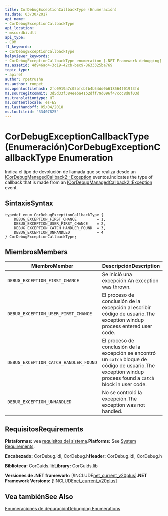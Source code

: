 ```yaml
---
title: CorDebugExceptionCallbackType (Enumeración)
ms.date: 03/30/2017
api_name:
- CorDebugExceptionCallbackType
api_location:
- mscordbi.dll
api_type:
- COM
f1_keywords:
- CorDebugExceptionCallbackType
helpviewer_keywords:
- CorDebugExceptionCallbackType enumeration [.NET Framework debugging]
ms.assetid: 4d946ad4-3c19-42cb-bec9-8633325ba769
topic_type:
- apiref
author: rpetrusha
ms.author: ronpet
ms.openlocfilehash: 2fc0919a7c05bfcbfb4b54dd0b618564f019f3fd
ms.sourcegitcommit: 3d5d33f384eeba41b2dff79d096f47ccc8d8f03d
ms.translationtype: HT
ms.contentlocale: es-ES
ms.lasthandoff: 05/04/2018
ms.locfileid: "33407825"
---
```

# <a name="cordebugexceptioncallbacktype-enumeration"></a><span data-ttu-id="bc596-102">CorDebugExceptionCallbackType (Enumeración)</span><span class="sxs-lookup"><span data-stu-id="bc596-102">CorDebugExceptionCallbackType Enumeration</span></span>
<span data-ttu-id="bc596-103">Indica el tipo de devolución de llamada que se realiza desde un [ICorDebugManagedCallback2:: Exception](../../../../docs/framework/unmanaged-api/debugging/icordebugmanagedcallback2-exception-method.md) eventos.</span><span class="sxs-lookup"><span data-stu-id="bc596-103">Indicates the type of callback that is made from an [ICorDebugManagedCallback2::Exception](../../../../docs/framework/unmanaged-api/debugging/icordebugmanagedcallback2-exception-method.md) event.</span></span>  
  
## <a name="syntax"></a><span data-ttu-id="bc596-104">Sintaxis</span><span class="sxs-lookup"><span data-stu-id="bc596-104">Syntax</span></span>  
  
```  
typedef enum CorDebugExceptionCallbackType {  
    DEBUG_EXCEPTION_FIRST_CHANCE         = 1,  
    DEBUG_EXCEPTION_USER_FIRST_CHANCE    = 2,  
    DEBUG_EXCEPTION_CATCH_HANDLER_FOUND  = 3,  
    DEBUG_EXCEPTION_UNHANDLED            = 4  
} CorDebugExceptionCallbackType;  
```  
  
## <a name="members"></a><span data-ttu-id="bc596-105">Miembros</span><span class="sxs-lookup"><span data-stu-id="bc596-105">Members</span></span>  
  
|<span data-ttu-id="bc596-106">Miembro</span><span class="sxs-lookup"><span data-stu-id="bc596-106">Member</span></span>|<span data-ttu-id="bc596-107">Descripción</span><span class="sxs-lookup"><span data-stu-id="bc596-107">Description</span></span>|  
|------------|-----------------|  
|`DEBUG_EXCEPTION_FIRST_CHANCE`|<span data-ttu-id="bc596-108">Se inició una excepción.</span><span class="sxs-lookup"><span data-stu-id="bc596-108">An exception was thrown.</span></span>|  
|`DEBUG_EXCEPTION_USER_FIRST_CHANCE`|<span data-ttu-id="bc596-109">El proceso de conclusión de la excepción al escribir código de usuario.</span><span class="sxs-lookup"><span data-stu-id="bc596-109">The exception windup process entered user code.</span></span>|  
|`DEBUG_EXCEPTION_CATCH_HANDLER_FOUND`|<span data-ttu-id="bc596-110">El proceso de conclusión de la excepción se encontró un `catch` bloque de código de usuario.</span><span class="sxs-lookup"><span data-stu-id="bc596-110">The exception windup process found a `catch` block in user code.</span></span>|  
|`DEBUG_EXCEPTION_UNHANDLED`|<span data-ttu-id="bc596-111">No se controló la excepción.</span><span class="sxs-lookup"><span data-stu-id="bc596-111">The exception was not handled.</span></span>|  
  
## <a name="requirements"></a><span data-ttu-id="bc596-112">Requisitos</span><span class="sxs-lookup"><span data-stu-id="bc596-112">Requirements</span></span>  
 <span data-ttu-id="bc596-113">**Plataformas:** vea [requisitos del sistema](../../../../docs/framework/get-started/system-requirements.md).</span><span class="sxs-lookup"><span data-stu-id="bc596-113">**Platforms:** See [System Requirements](../../../../docs/framework/get-started/system-requirements.md).</span></span>  
  
 <span data-ttu-id="bc596-114">**Encabezado:** CorDebug.idl, CorDebug.h</span><span class="sxs-lookup"><span data-stu-id="bc596-114">**Header:** CorDebug.idl, CorDebug.h</span></span>  
  
 <span data-ttu-id="bc596-115">**Biblioteca:** CorGuids.lib</span><span class="sxs-lookup"><span data-stu-id="bc596-115">**Library:** CorGuids.lib</span></span>  
  
 <span data-ttu-id="bc596-116">**Versiones de .NET framework:** [!INCLUDE[net_current_v20plus](../../../../includes/net-current-v20plus-md.md)]</span><span class="sxs-lookup"><span data-stu-id="bc596-116">**.NET Framework Versions:** [!INCLUDE[net_current_v20plus](../../../../includes/net-current-v20plus-md.md)]</span></span>  
  
## <a name="see-also"></a><span data-ttu-id="bc596-117">Vea también</span><span class="sxs-lookup"><span data-stu-id="bc596-117">See Also</span></span>  
 [<span data-ttu-id="bc596-118">Enumeraciones de depuración</span><span class="sxs-lookup"><span data-stu-id="bc596-118">Debugging Enumerations</span></span>](../../../../docs/framework/unmanaged-api/debugging/debugging-enumerations.md)
